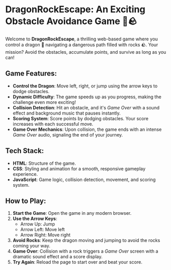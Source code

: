 # DragonRockEscape: An Exciting Obstacle Avoidance Game 🐉🪨

Welcome to **DragonRockEscape**, a thrilling web-based game where you control a dragon 🐉 navigating a dangerous path filled with rocks 🪨. Your mission? Avoid the obstacles, accumulate points, and survive as long as you can!

## Game Features:

- **Control the Dragon**: Move left, right, or jump using the arrow keys to dodge obstacles.
- **Dynamic Difficulty**: The game speeds up as you progress, making the challenge even more exciting!
- **Collision Detection**: Hit an obstacle, and it's *Game Over* with a sound effect and background music that pauses instantly.
- **Scoring System**: Score points by dodging obstacles. Your score increases with each successful move.
- **Game Over Mechanics**: Upon collision, the game ends with an intense *Game Over* audio, signaling the end of your journey.

## Tech Stack:

- **HTML**: Structure of the game.
- **CSS**: Styling and animation for a smooth, responsive gameplay experience.
- **JavaScript**: Game logic, collision detection, movement, and scoring system.

## How to Play:

1. **Start the Game**: Open the game in any modern browser.
2. **Use the Arrow Keys**: 
    - Arrow Up: Jump
    - Arrow Left: Move left
    - Arrow Right: Move right
3. **Avoid Rocks**: Keep the dragon moving and jumping to avoid the rocks coming your way.
4. **Game Over**: Collision with a rock triggers a *Game Over* screen with a dramatic sound effect and a score display.
5. **Try Again**: Reload the page to start over and beat your score.




